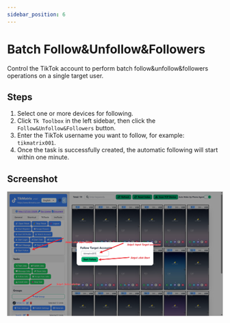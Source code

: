 ```yaml
---
sidebar_position: 6
---
```


# Batch Follow&Unfollow&Followers

Control the TikTok account to perform batch follow&unfollow&followers operations on a single target user.

## Steps

1. Select one or more devices for following.
2. Click `Tk Toolbox` in the left sidebar, then click the `Follow&Unfollow&Followers` button.
3. Enter the TikTok username you want to follow, for example: `tikmatrix001`.
4. Once the task is successfully created, the automatic following will start within one minute.

## Screenshot

![follow-1.png](../img/follow-1.png)
